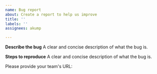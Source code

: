 ```yaml
---
name: Bug report
about: Create a report to help us improve
title: ''
labels: ''
assignees: akump

---
```


**Describe the bug**
A clear and concise description of what the bug is.

**Steps to reproduce**
A clear and concise description of what the bug is.

Please provide your team's URL:
